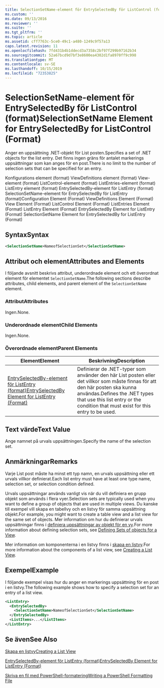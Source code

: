 ```yaml
---
title: SelectionSetName-element för EntrySelectedBy för ListControl (format) | Microsoft Docs
ms.custom: ''
ms.date: 09/13/2016
ms.reviewer: ''
ms.suite: ''
ms.tgt_pltfrm: ''
ms.topic: article
ms.assetid: cff7763c-5ce0-49c1-a480-1249c9f57a13
caps.latest.revision: 11
ms.openlocfilehash: 7fd431b4b1ddecd3a7358c2bf97f299b97162b34
ms.sourcegitcommit: 52a67bcd9d7bf3e8600ea4302d1fa8970ff9c998
ms.translationtype: MT
ms.contentlocale: sv-SE
ms.lasthandoff: 10/15/2019
ms.locfileid: "72353825"
---
```

# <a name="selectionsetname-element-for-entryselectedby-for-listcontrol-format"></a><span data-ttu-id="aaf67-102">SelectionSetName-element för EntrySelectedBy för ListControl (format)</span><span class="sxs-lookup"><span data-stu-id="aaf67-102">SelectionSetName Element for EntrySelectedBy for ListControl (Format)</span></span>

<span data-ttu-id="aaf67-103">Anger en uppsättning .NET-objekt för List posten.</span><span class="sxs-lookup"><span data-stu-id="aaf67-103">Specifies a set of .NET objects for the list entry.</span></span> <span data-ttu-id="aaf67-104">Det finns ingen gräns för antalet markerings uppsättningar som kan anges för en post.</span><span class="sxs-lookup"><span data-stu-id="aaf67-104">There is no limit to the number of selection sets that can be specified for an entry.</span></span>

<span data-ttu-id="aaf67-105">Konfigurations element (format) ViewDefinitions element (format) View-element (format) ListControl-element (format) ListEntries-element (format) ListEntry element (format) EntrySelectedBy-element för ListEntry (format) SelectionSetName-element för EntrySelectedBy för ListEntry (format)</span><span class="sxs-lookup"><span data-stu-id="aaf67-105">Configuration Element (Format) ViewDefinitions Element (Format) View Element (Format) ListControl Element (Format) ListEntries Element (Format) ListEntry Element (Format) EntrySelectedBy Element for ListEntry (Format) SelectionSetName Element for EntrySelectedBy for ListEntry (Format)</span></span>

## <a name="syntax"></a><span data-ttu-id="aaf67-106">Syntax</span><span class="sxs-lookup"><span data-stu-id="aaf67-106">Syntax</span></span>

```xml
<SelectionSetName>NameofSelectionSet</SelectionSetName>
```

## <a name="attributes-and-elements"></a><span data-ttu-id="aaf67-107">Attribut och element</span><span class="sxs-lookup"><span data-stu-id="aaf67-107">Attributes and Elements</span></span>

<span data-ttu-id="aaf67-108">I följande avsnitt beskrivs attribut, underordnade element och ett överordnat element för elementet `SelectionSetName`.</span><span class="sxs-lookup"><span data-stu-id="aaf67-108">The following sections describe attributes, child elements, and parent element of the `SelectionSetName` element.</span></span>

### <a name="attributes"></a><span data-ttu-id="aaf67-109">Attribut</span><span class="sxs-lookup"><span data-stu-id="aaf67-109">Attributes</span></span>

<span data-ttu-id="aaf67-110">Ingen.</span><span class="sxs-lookup"><span data-stu-id="aaf67-110">None.</span></span>

### <a name="child-elements"></a><span data-ttu-id="aaf67-111">Underordnade element</span><span class="sxs-lookup"><span data-stu-id="aaf67-111">Child Elements</span></span>

<span data-ttu-id="aaf67-112">Ingen.</span><span class="sxs-lookup"><span data-stu-id="aaf67-112">None.</span></span>

### <a name="parent-elements"></a><span data-ttu-id="aaf67-113">Överordnade element</span><span class="sxs-lookup"><span data-stu-id="aaf67-113">Parent Elements</span></span>

|<span data-ttu-id="aaf67-114">Element</span><span class="sxs-lookup"><span data-stu-id="aaf67-114">Element</span></span>|<span data-ttu-id="aaf67-115">Beskrivning</span><span class="sxs-lookup"><span data-stu-id="aaf67-115">Description</span></span>|
|-------------|-----------------|
|[<span data-ttu-id="aaf67-116">EntrySelectedBy-element för ListEntry (format)</span><span class="sxs-lookup"><span data-stu-id="aaf67-116">EntrySelectedBy Element for ListEntry (Format)</span></span>](./entryselectedby-element-for-listentry-for-listcontrol-format.md)|<span data-ttu-id="aaf67-117">Definierar de .NET-typer som använder den här List posten eller det villkor som måste finnas för att den här posten ska kunna användas.</span><span class="sxs-lookup"><span data-stu-id="aaf67-117">Defines the .NET types that use this list entry or the condition that must exist for this entry to be used.</span></span>|

## <a name="text-value"></a><span data-ttu-id="aaf67-118">Text värde</span><span class="sxs-lookup"><span data-stu-id="aaf67-118">Text Value</span></span>

<span data-ttu-id="aaf67-119">Ange namnet på urvals uppsättningen.</span><span class="sxs-lookup"><span data-stu-id="aaf67-119">Specify the name of the selection set.</span></span>

## <a name="remarks"></a><span data-ttu-id="aaf67-120">Anmärkningar</span><span class="sxs-lookup"><span data-stu-id="aaf67-120">Remarks</span></span>

<span data-ttu-id="aaf67-121">Varje List post måste ha minst ett typ namn, en urvals uppsättning eller ett urvals villkor definierat.</span><span class="sxs-lookup"><span data-stu-id="aaf67-121">Each list entry must have at least one type name, selection set, or selection condition defined.</span></span>

<span data-ttu-id="aaf67-122">Urvals uppsättningar används vanligt vis när du vill definiera en grupp objekt som används i flera vyer.</span><span class="sxs-lookup"><span data-stu-id="aaf67-122">Selection sets are typically used when you want to define a group of objects that are used in multiple views.</span></span> <span data-ttu-id="aaf67-123">Du kanske till exempel vill skapa en tabellvy och en listvy för samma uppsättning objekt.</span><span class="sxs-lookup"><span data-stu-id="aaf67-123">For example, you might want to create a table view and a list view for the same set of objects.</span></span> <span data-ttu-id="aaf67-124">Mer information om hur du definierar urvals uppsättningar finns i [definiera uppsättningar av objekt för en vy](./defining-selection-sets.md).</span><span class="sxs-lookup"><span data-stu-id="aaf67-124">For more information about defining selection sets, see [Defining Sets of objects for a View](./defining-selection-sets.md).</span></span>

<span data-ttu-id="aaf67-125">Mer information om komponenterna i en listvy finns i [skapa en listvy](./creating-a-list-view.md).</span><span class="sxs-lookup"><span data-stu-id="aaf67-125">For more information about the components of a list view, see [Creating a List View](./creating-a-list-view.md).</span></span>

## <a name="example"></a><span data-ttu-id="aaf67-126">Exempel</span><span class="sxs-lookup"><span data-stu-id="aaf67-126">Example</span></span>

<span data-ttu-id="aaf67-127">I följande exempel visas hur du anger en markerings uppsättning för en post i en listvy.</span><span class="sxs-lookup"><span data-stu-id="aaf67-127">The following example shows how to specify a selection set for an entry of a list view.</span></span>

```xml
<ListEntry>
  <EntrySelectedBy>
    <SelectionSetName>NameofSelectionSet</SelectionSetName>
  </EntrySelectedBy>
  <ListItems>...</ListItems>
</ListEntry>
```

## <a name="see-also"></a><span data-ttu-id="aaf67-128">Se även</span><span class="sxs-lookup"><span data-stu-id="aaf67-128">See Also</span></span>

[<span data-ttu-id="aaf67-129">Skapa en listvy</span><span class="sxs-lookup"><span data-stu-id="aaf67-129">Creating a List View</span></span>](./creating-a-list-view.md)

[<span data-ttu-id="aaf67-130">EntrySelectedBy-element för ListEntry (format)</span><span class="sxs-lookup"><span data-stu-id="aaf67-130">EntrySelectedBy Element for ListEntry (Format)</span></span>](./entryselectedby-element-for-listentry-for-listcontrol-format.md)

[<span data-ttu-id="aaf67-131">Skriva en fil med PowerShell-formatering</span><span class="sxs-lookup"><span data-stu-id="aaf67-131">Writing a PowerShell Formatting File</span></span>](./writing-a-powershell-formatting-file.md)
